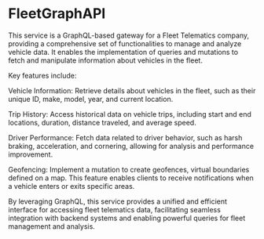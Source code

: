 # FleetGraphAPI
This service is a GraphQL-based gateway for a Fleet Telematics company, providing a comprehensive set of functionalities to manage and analyze vehicle data. It enables the implementation of queries and mutations to fetch and manipulate information about vehicles in the fleet.

Key features include:

Vehicle Information: Retrieve details about vehicles in the fleet, such as their unique ID, make, model, year, and current location.

Trip History: Access historical data on vehicle trips, including start and end locations, duration, distance traveled, and average speed.

Driver Performance: Fetch data related to driver behavior, such as harsh braking, acceleration, and cornering, allowing for analysis and performance improvement.

Geofencing: Implement a mutation to create geofences, virtual boundaries defined on a map. This feature enables clients to receive notifications when a vehicle enters or exits specific areas.

By leveraging GraphQL, this service provides a unified and efficient interface for accessing fleet telematics data, facilitating seamless integration with backend systems and enabling powerful queries for fleet management and analysis.
